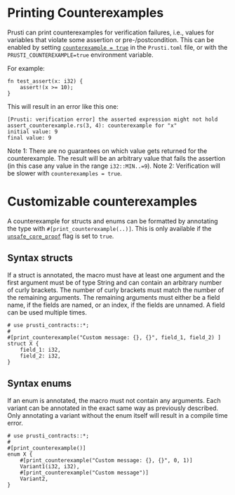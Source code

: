 # Printing Counterexamples

Prusti can print counterexamples for verification failures, i.e., values for variables that violate some assertion or pre-/postcondition.
This can be enabled by setting [`counterexample = true`](https://viperproject.github.io/prusti-dev/dev-guide/config/flags.html#counterexample) in the `Prusti.toml` file, or with the `PRUSTI_COUNTEREXAMPLE=true` environment variable.

For example:
```rust,noplaypen
fn test_assert(x: i32) {
    assert!(x >= 10);
}
```
This will result in an error like this one:
```plain
[Prusti: verification error] the asserted expression might not hold
assert_counterexample.rs(3, 4): counterexample for "x"
initial value: 9
final value: 9
```

Note 1: There are no guarantees on which value gets returned for the counterexample. The result will be an arbitrary value that fails the assertion (in this case any value in the range `i32::MIN..=9`).
Note 2: Verification will be slower with `counterexamples = true`.


# Customizable counterexamples

A counterexample for structs and enums can be formatted by annotating the type with `#[print_counterexample(..)]`. This is only available if the [`unsafe_core_proof`](https://viperproject.github.io/prusti-dev/dev-guide/config/flags.html#unsafe_core_proof) flag is set to `true`.

## Syntax structs

If a struct is annotated, the macro must have at least one argument and the first argument must be of type String and can contain an arbitrary number of curly brackets. The number of curly brackets must match the number of the remaining arguments. The remaining arguments must either be a field name, if the fields are named, or an index, if the fields are unnamed. A field can be used multiple times.

```rust,noplaypen,ignore
# use prusti_contracts::*;
# 
#[print_counterexample("Custom message: {}, {}", field_1, field_2) ]
struct X {
    field_1: i32,
    field_2: i32,
}
```

## Syntax enums

If an enum is annotated, the macro must not contain any arguments. Each variant can be annotated in the exact same way as previously described. Only annotating a variant without the enum itself will result in a compile time error.

```rust,noplaypen,ignore
# use prusti_contracts::*;
# 
#[print_counterexample()]
enum X {
    #[print_counterexample("Custom message: {}, {}", 0, 1)]
    Variant1(i32, i32),
    #[print_counterexample("Custom message")]
    Variant2,
}
```
